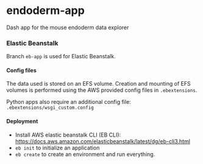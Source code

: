 # endoderm-app
Dash app for the mouse endoderm data explorer

### Elastic Beanstalk

Branch `eb-app` is used for Elastic Beanstalk. 


#### Config files
The data used is stored on an EFS volume. Creation and mounting of EFS volumes is performed using the AWS provided config files in `.ebextensions`. 

Python apps also require an additional config file: `.ebextensions/wsgi_custom.config`


#### Deployment
* Install AWS elastic beanstalk CLI (EB CLI): https://docs.aws.amazon.com/elasticbeanstalk/latest/dg/eb-cli3.html
* `eb init` to initialize an application
* `eb create` to create an environment and run everything.
